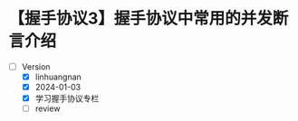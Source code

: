 # 【握手协议3】握手协议中常用的并发断言介绍

- [ ] Version
    * [x] linhuangnan
    * [x] 2024-01-03 
    * [x] 学习握手协议专栏
    * [ ] review

